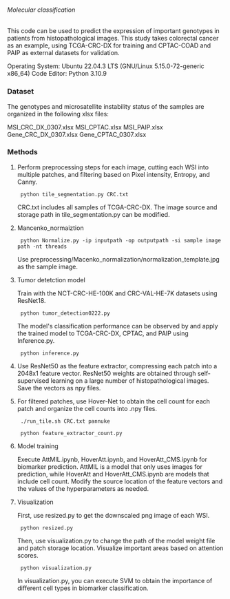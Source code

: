 ###### Molecular classification
This code can be used to predict the expression of important genotypes in patients from histopathological images. This study takes colorectal cancer as an example, using TCGA-CRC-DX for training and CPTAC-COAD and PAIP as external datasets for validation.

Operating System: Ubuntu 22.04.3 LTS (GNU/Linux 5.15.0-72-generic x86_64)
Code Editor: Python 3.10.9

### Dataset ###
The genotypes and microsatellite instability status of the samples are organized in the following xlsx files:

MSI_CRC_DX_0307.xlsx
MSI_CPTAC.xlsx
MSI_PAIP.xlsx
Gene_CRC_DX_0307.xlsx
Gene_CPTAC_0307.xlsx

### Methods ###

1. Perform preprocessing steps for each image, cutting each WSI into multiple patches, and filtering based on Pixel intensity, Entropy, and Canny.

        python tile_segmentation.py CRC.txt

   CRC.txt includes all samples of TCGA-CRC-DX. The image source and storage path in tile_segmentation.py can be modified.

3. Mancenko_normaiztion

        python Normalize.py -ip inputpath -op outputpath -si sample image path -nt threads

   Use preprocessing/Macenko_normalization/normalization_template.jpg as the sample image.

3. Tumor detetction model

   Train with the NCT-CRC-HE-100K and CRC-VAL-HE-7K datasets using ResNet18.

        python tumor_detection0222.py

   The model's classification performance can be observed by and apply the trained model to TCGA-CRC-DX, CPTAC, and PAIP using Inference.py.
    
        python inference.py

5. Use ResNet50 as the feature extractor, compressing each patch into a 2048x1 feature vector. ResNet50 weights are obtained through self-supervised learning on a large number of histopathological images. Save the vectors as npy files.

6. For filtered patches, use Hover-Net to obtain the cell count for each patch and organize the cell counts into .npy files.

        ./run_tile.sh CRC.txt pannuke

        python feature_extractor_count.py

7. Model training

     Execute AttMIL.ipynb, HoverAtt.ipynb, and HoverAtt_CMS.ipynb for biomarker prediction. AttMIL is a model that only uses images for prediction, while HoverAtt and HoverAtt_CMS.ipynb are models that    include cell count. Modify the source location of the feature vectors and the values of the hyperparameters as needed.

7. Visualization

   First, use resized.py to get the downscaled png image of each WSI.

        python resized.py

   Then, use visualization.py to change the path of the model weight file and patch storage location. Visualize important areas based on attention scores.

        python visualization.py

   In visualization.py, you can execute SVM to obtain the importance of different cell types in biomarker classification.


















